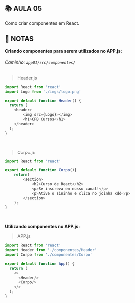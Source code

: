 ## :books: AULA 05

Como criar componentes em React.

## :bookmark: NOTAS

**Criando componentes para serem utilizados no APP.js:** 
###### Caminho: `app01/src/componentes/`

> Header.js

```javascript 
import React from 'react'
import Logo from './imgs/logo.png'

export default function Header() {
  return (
    <header>
        <img src={Logo}></img>
        <h1>CFB Cursos</h1>
    </header>
  );
}
```
<br/>

> Corpo.js

```javascript 
import React from 'react'

export default function Corpo(){
    return(
        <section>
            <h2>Curso de React</h2>
            <p>Se inscreva em nosso canal!</p>
            <p>Ative o sininho e clica no joinha xdd</p>
        </section>
    );
}
```

<br/>

**Utilizando componentes no APP.js:**


> APP.js

```javascript 
import React from 'react'
import Header from './componentes/Header'
import Corpo from './componentes/Corpo'

export default function App() {
  return (
    <>
      <Header/>
      <Corpo/> 
    </>
  );
}

```
